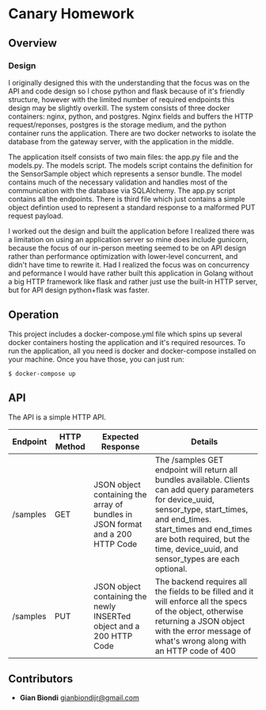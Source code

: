 # Canary Homework
## Overview
### Design
I originally designed this with the understanding that the focus was on the API
and code design so I chose python and flask because of it's friendly structure,
however with the limited number of required endpoints this design may be slightly
overkill. The system consists of three docker containers: nginx, python, and postgres.
Nginx fields and buffers the HTTP request/reponses, postgres is the storage medium,
and the python container runs the application. There are two docker networks to isolate
the database from the gateway server, with the application in the middle.

The application itself consists of two main files: the app.py file and the models.py.
The models script. The models script contains the definition for the SensorSample object
which represents a sensor bundle. The model contains much of the necessary validation and
handles most of the communication with the database via SQLAlchemy. The app.py script
contains all the endpoints. There is third file which just contains a simple object defintion
used to represent a standard response to a malformed PUT request payload.

I worked out the design
and built the application before I realized there was a limitation on using an
application server so mine does include gunicorn, because the focus of our in-person
meeting seemed to be on API design rather than performance optimization with lower-level
concurrent, and didn't have time to rewrite it. Had I realized the focus was on concurrency and peformance I would
have rather built this application in Golang without a big HTTP framework like flask and
rather just use the built-in HTTP server, but for API design python+flask was faster.

## Operation
This project includes a docker-compose.yml file which spins up several docker
containers hosting the application and it's required resources. To run the application,
all you need is docker and docker-compose installed on your machine. Once you
have those, you can just run:
```
$ docker-compose up
```

## API
The API is a simple HTTP API.

| Endpoint | HTTP Method | Expected Response                                            | Details |
| -------- | ----------- | -----------------                                            | ------- |  
| /samples | GET         | JSON object containing the array of bundles in JSON format and a 200 HTTP Code   | The /samples GET endpoint will return all bundles available. Clients can add query parameters for device_uuid, sensor_type, start_times, and end_times. start_times and end_times are both required, but the time, device_uuid, and sensor_types are each optional. |
| /samples | PUT         | JSON object containing the newly INSERTed object and a 200 HTTP Code | The backend requires all the fields to be filled and it will enforce all the specs of the object, otherwise returning a JSON object with the error message of what's wrong along with an HTTP code of 400 |

## Contributors
* **Gian Biondi** <gianbiondijr@gmail.com>
